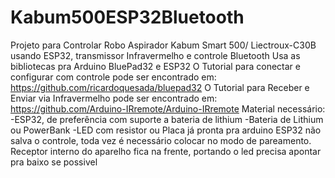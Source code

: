 # Kabum500ESP32Bluetooth
Projeto para Controlar Robo Aspirador Kabum Smart 500/ Liectroux-C30B usando ESP32, transmissor Infravermelho e controle Bluetooth
Usa as bibliotecas pra Arduino BluePad32 e ESP32
O Tutorial para conectar e configurar com controle pode ser encontrado em:
https://github.com/ricardoquesada/bluepad32
O Tutorial para Receber e Enviar via Infravermelho pode ser encontrado em:
https://github.com/Arduino-IRremote/Arduino-IRremote
Material necessário:
-ESP32, de preferência com suporte a bateria de lithium
-Bateria de Lithium ou PowerBank
-LED com resistor ou Placa já pronta pra arduino
ESP32 não salva o controle, toda vez é necessário colocar no modo de pareamento.
Receptor interno do aparelho fica na frente, portando o led precisa apontar pra baixo se possivel

